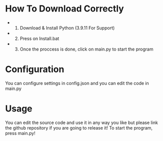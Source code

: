 # How To Download Correctly
- 1. Download & Install Python (3.9.11 For Support)
- 2. Press on Install.bat
- 3. Once the proccess is done, click on main.py to start the program
# Configuration
You can configure settings in config.json and you can edit the code in main.py
# Usage
You can edit the source code and use it in any way you like but please link the github repository if you are going to release it!
To start the program, press main.py!
